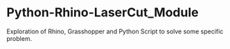 # Python-Rhino-LaserCut_Module
Exploration of Rhino, Grasshopper and Python Script to solve some specific problem.
